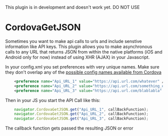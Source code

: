This plugin is in development and doesn't work yet.  DO NOT USE


# CordovaGetJSON

Sometimes you want to make api calls to urls and include senstive information like API keys.  This plugin allows you to make asynchronous calls to any URL that returns JSON from within the native platforms (iOS and Android only for now) instead of using XHR (AJAX) in your Javascript.

In your config.xml you set preferences with very unique names. Make sure they don't overlap any of the [possible config names available from Cordova](http://cordova.apache.org/docs/en/4.0.0/config_ref_index.md.html#The%20config.xml%20File)

```xml
    <preference name="Api_URL_1" value="https://api.url.com/whatever" />
    <preference name="Api_URL_2" value="https://api.url.com/something_else" />
    <preference name="Api_URL_3" value="https://api.url.com/blablabla" />
```

Then in your JS you start the API Call like this:
    
```javascript
    navigator.CordovaGetJSON.get("Api_URL_1", callBackFunction);
    navigator.CordovaGetJSON.get("Api_URL_2", callBackFunction);
    navigator.CordovaGetJSON.get("Api_URL_3", callBackFunction);
```

The callback function gets passed the resulting JSON or error
